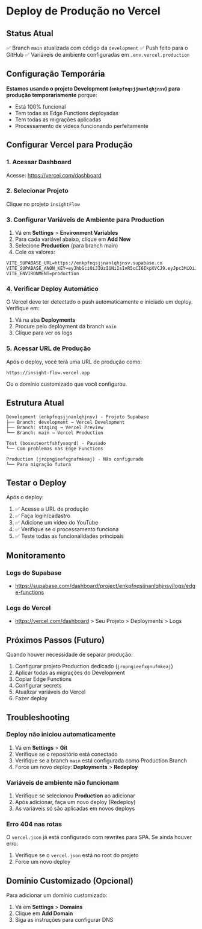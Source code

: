 # Deploy de Produção no Vercel

## Status Atual

✅ Branch `main` atualizada com código da `development`
✅ Push feito para o GitHub
✅ Variáveis de ambiente configuradas em `.env.vercel.production`

## Configuração Temporária

**Estamos usando o projeto Development (`enkpfnqsjjnanlqhjnsv`) para produção temporariamente** porque:
- Está 100% funcional
- Tem todas as Edge Functions deployadas
- Tem todas as migrações aplicadas
- Processamento de vídeos funcionando perfeitamente

## Configurar Vercel para Produção

### 1. Acessar Dashboard

Acesse: https://vercel.com/dashboard

### 2. Selecionar Projeto

Clique no projeto `insightFlow`

### 3. Configurar Variáveis de Ambiente para Production

1. Vá em **Settings** > **Environment Variables**
2. Para cada variável abaixo, clique em **Add New**
3. Selecione **Production** (para branch main)
4. Cole os valores:

```
VITE_SUPABASE_URL=https://enkpfnqsjjnanlqhjnsv.supabase.co
VITE_SUPABASE_ANON_KEY=eyJhbGciOiJIUzI1NiIsInR5cCI6IkpXVCJ9.eyJpc3MiOiJzdXBhYmFzZSIsInJlZiI6ImVua3BmbnFzampuYW5scWhqbnN2Iiwicm9sZSI6ImFub24iLCJpYXQiOjE3NjA1NjcyODAsImV4cCI6MjA3NjE0MzI4MH0.WwYOmV_jXBsrZ74GWw9xuSzRC1vf1k39DAHjY1EI1hE
VITE_ENVIRONMENT=production
```

### 4. Verificar Deploy Automático

O Vercel deve ter detectado o push automaticamente e iniciado um deploy. Verifique em:

1. Vá na aba **Deployments**
2. Procure pelo deployment da branch `main`
3. Clique para ver os logs

### 5. Acessar URL de Produção

Após o deploy, você terá uma URL de produção como:
```
https://insight-flow.vercel.app
```

Ou o domínio customizado que você configurou.

## Estrutura Atual

```
Development (enkpfnqsjjnanlqhjnsv) - Projeto Supabase
├── Branch: development → Vercel Development
├── Branch: staging → Vercel Preview  
└── Branch: main → Vercel Production

Test (bosxuteortfshfysoqrd) - Pausado
└── Com problemas nas Edge Functions

Production (jropngieefxgnufmkeaj) - Não configurado
└── Para migração futura
```

## Testar o Deploy

Após o deploy:

1. ✅ Acesse a URL de produção
2. ✅ Faça login/cadastro
3. ✅ Adicione um vídeo do YouTube
4. ✅ Verifique se o processamento funciona
5. ✅ Teste todas as funcionalidades principais

## Monitoramento

### Logs do Supabase
- https://supabase.com/dashboard/project/enkpfnqsjjnanlqhjnsv/logs/edge-functions

### Logs do Vercel
- https://vercel.com/dashboard > Seu Projeto > Deployments > Logs

## Próximos Passos (Futuro)

Quando houver necessidade de separar produção:

1. Configurar projeto Production dedicado (`jropngieefxgnufmkeaj`)
2. Aplicar todas as migrações do Development
3. Copiar Edge Functions
4. Configurar secrets
5. Atualizar variáveis do Vercel
6. Fazer deploy

## Troubleshooting

### Deploy não iniciou automaticamente

1. Vá em **Settings** > **Git**
2. Verifique se o repositório está conectado
3. Verifique se a branch `main` está configurada como Production Branch
4. Force um novo deploy: **Deployments** > **Redeploy**

### Variáveis de ambiente não funcionam

1. Verifique se selecionou **Production** ao adicionar
2. Após adicionar, faça um novo deploy (Redeploy)
3. As variáveis só são aplicadas em novos deploys

### Erro 404 nas rotas

O `vercel.json` já está configurado com rewrites para SPA. Se ainda houver erro:

1. Verifique se o `vercel.json` está no root do projeto
2. Force um novo deploy

## Domínio Customizado (Opcional)

Para adicionar um domínio customizado:

1. Vá em **Settings** > **Domains**
2. Clique em **Add Domain**
3. Siga as instruções para configurar DNS
